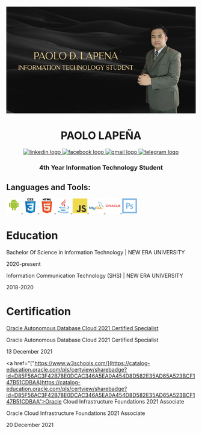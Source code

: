 ![](https://github.com/PaoloLapena/PaoloLapena/blob/main/githubheader.jpg)
<h1 align="center">PAOLO LAPEÑA</h3>

<div align="center">
  <a href="https://www.linkedin.com/in/paolo-lape%C3%B1a-9a1393239/" target="_blank">
    <img src="https://img.shields.io/static/v1?message=LinkedIn&logo=linkedin&label=&color=0077B5&logoColor=white&labelColor=&style=for-the-badge" height="25" alt="linkedin logo"  />
  </a>
  <a href="https://www.facebook.com/paaawwwiii/" target="_blank">
    <img src="https://img.shields.io/static/v1?message=Facebook&logo=facebook&label=&color=1877F2&logoColor=white&labelColor=&style=for-the-badge" height="25" alt="facebook logo"  />
  </a>
  <a href="gmail.com/paolo.lapena.neu.edu.ph" target="_blank">
    <img src="https://img.shields.io/static/v1?message=Gmail&logo=gmail&label=&color=D14836&logoColor=white&labelColor=&style=for-the-badge" height="25" alt="gmail logo"  />
  </a>
  <a href="@pawwwii" target="_blank">
    <img src="https://img.shields.io/static/v1?message=Telegram&logo=telegram&label=&color=2CA5E0&logoColor=white&labelColor=&style=for-the-badge" height="25" alt="telegram logo"  />
  </a>
</div>

<h3 align="center">4th Year Information Technology Student</h3>


<p align="left">
</p>

<h2 align="left">Languages and Tools:</h2>
<p align="left"> <a href="https://developer.android.com" target="_blank" rel="noreferrer"> <img src="https://raw.githubusercontent.com/devicons/devicon/master/icons/android/android-original-wordmark.svg" alt="android" width="40" height="40"/> </a> <a href="https://www.w3schools.com/css/" target="_blank" rel="noreferrer"> <img src="https://raw.githubusercontent.com/devicons/devicon/master/icons/css3/css3-original-wordmark.svg" alt="css3" width="40" height="40"/> </a> <a href="https://www.w3.org/html/" target="_blank" rel="noreferrer"> <img src="https://raw.githubusercontent.com/devicons/devicon/master/icons/html5/html5-original-wordmark.svg" alt="html5" width="40" height="40"/> </a> <a href="https://www.java.com" target="_blank" rel="noreferrer"> <img src="https://raw.githubusercontent.com/devicons/devicon/master/icons/java/java-original.svg" alt="java" width="40" height="40"/> </a> <a href="https://developer.mozilla.org/en-US/docs/Web/JavaScript" target="_blank" rel="noreferrer"> <img src="https://raw.githubusercontent.com/devicons/devicon/master/icons/javascript/javascript-original.svg" alt="javascript" width="40" height="40"/> </a> <a href="https://www.mysql.com/" target="_blank" rel="noreferrer"> <img src="https://raw.githubusercontent.com/devicons/devicon/master/icons/mysql/mysql-original-wordmark.svg" alt="mysql" width="40" height="40"/> </a> <a href="https://www.oracle.com/" target="_blank" rel="noreferrer"> <img src="https://raw.githubusercontent.com/devicons/devicon/master/icons/oracle/oracle-original.svg" alt="oracle" width="40" height="40"/> </a> <a href="https://www.photoshop.com/en" target="_blank" rel="noreferrer"> <img src="https://raw.githubusercontent.com/devicons/devicon/master/icons/photoshop/photoshop-line.svg" alt="photoshop" width="40" height="40"/> </a> </p>

<h1 align="left">Education</h1>
<p>Bachelor Of Science in Information Technology | NEW ERA UNIVERSITY</p>
<p>2020-present</p>

<p>Information Communication Technology (SHS) | NEW ERA UNIVERSITY</p>
<p>2018-2020</p>

<h1 align="left">Certification</h1>
<a href="https://catalog-education.oracle.com/pls/certview/sharebadge?id=FAB9D38F8308FE908E47CA5140CD0D7C84313A00C50B007F0C194886F1DD5731">Oracle Autonomous Database Cloud 2021 Certified Specialist</a>
<p>Oracle Autonomous Database Cloud 2021 Certified Specialist</p>
<p>13 December 2021</p>

<a href="["https://www.w3schools.com/](https://catalog-education.oracle.com/pls/certview/sharebadge?id=D85F56AC3F42B78E0DCAC346A5EA0A454D8D582E35AD65A523BCF147B51CDBAA)https://catalog-education.oracle.com/pls/certview/sharebadge?id=D85F56AC3F42B78E0DCAC346A5EA0A454D8D582E35AD65A523BCF147B51CDBAA">Oracle Cloud Infrastructure Foundations 2021 Associate</a>
<p>Oracle Cloud Infrastructure Foundations 2021 Associate</p>
<p>20 December 2021</p>

